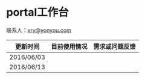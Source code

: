 # portal工作台

联系人：xry@yonyou.com

| 更新时间 | 目前使用情况 | 需求或问题反馈 |
| --- | --- | --- |
| 2016/06/03 |  |  |
| 2016/06/13 |  |  |
